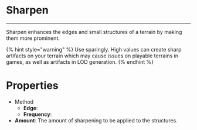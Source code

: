 # Sharpen


---

Sharpen enhances the edges and small structures of a terrain by making them more prominent.

{% hint style="warning" %}
Use sparingly. High values can create sharp artifacts on your terrain which may cause issues on playable terrains in games, as well as artifacts in LOD generation.
{% endhint %}





# Properties

- Method
  - **Edge**: <desc>
  - **Frequency**: <desc>
- **Amount**: The amount of sharpening to be applied to the structures.



